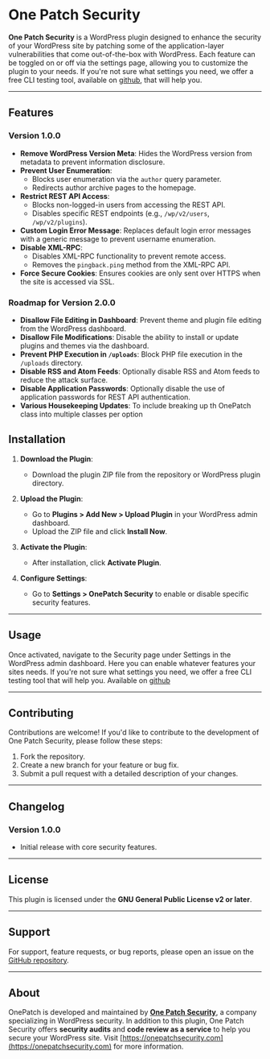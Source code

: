 # One Patch Security

**One Patch Security** is a WordPress plugin designed to enhance the security of your WordPress site by patching some of the application-layer vulnerabilities that come out-of-the-box with WordPress. 
Each feature can be toggled on or off via the settings page, allowing you to customize the plugin to your needs. If you're not sure what settings you need, we offer a free CLI testing tool, available on [github](https://github.com/mygithub]),  that will help you.

---

## Features

### Version 1.0.0
- **Remove WordPress Version Meta**: Hides the WordPress version from metadata to prevent information disclosure.
- **Prevent User Enumeration**:
    - Blocks user enumeration via the `author` query parameter.
    - Redirects author archive pages to the homepage.
- **Restrict REST API Access**:
    - Blocks non-logged-in users from accessing the REST API.
    - Disables specific REST endpoints (e.g., `/wp/v2/users`, `/wp/v2/plugins`).
- **Custom Login Error Message**: Replaces default login error messages with a generic message to prevent username enumeration.
- **Disable XML-RPC**:
    - Disables XML-RPC functionality to prevent remote access.
    - Removes the `pingback.ping` method from the XML-RPC API.
- **Force Secure Cookies**: Ensures cookies are only sent over HTTPS when the site is accessed via SSL.

### Roadmap for Version 2.0.0
- **Disallow File Editing in Dashboard**: Prevent theme and plugin file editing from the WordPress dashboard.
- **Disallow File Modifications**: Disable the ability to install or update plugins and themes via the dashboard.
- **Prevent PHP Execution in `/uploads`**: Block PHP file execution in the `/uploads` directory.
- **Disable RSS and Atom Feeds**: Optionally disable RSS and Atom feeds to reduce the attack surface.
- **Disable Application Passwords**: Optionally disable the use of application passwords for REST API authentication.
- **Various Housekeeping Updates**: To include breaking up th OnePatch class into multiple classes per option

## Installation

1. **Download the Plugin**:
    - Download the plugin ZIP file from the repository or WordPress plugin directory.

2. **Upload the Plugin**:
    - Go to **Plugins > Add New > Upload Plugin** in your WordPress admin dashboard.
    - Upload the ZIP file and click **Install Now**.

3. **Activate the Plugin**:
    - After installation, click **Activate Plugin**.

4. **Configure Settings**:
    - Go to **Settings > OnePatch Security** to enable or disable specific security features.

---

## Usage

Once activated, navigate to the Security page under Settings in the WordPress admin dashboard. Here you can enable whatever features your sites needs.
If you're not sure what settings you need, we offer a free CLI testing tool that will help you.
Available on [github](https://github.com/mygithub)


---

## Contributing

Contributions are welcome! If you'd like to contribute to the development of One Patch Security, please follow these steps:

1. Fork the repository.
2. Create a new branch for your feature or bug fix.
3. Submit a pull request with a detailed description of your changes.

---

## Changelog

### Version 1.0.0
- Initial release with core security features.

---

## License

This plugin is licensed under the **GNU General Public License v2 or later**. 

---

## Support

For support, feature requests, or bug reports, please open an issue on the [GitHub repository](https://github.com/your-repo/one-patch-security).

---

## About

OnePatch is developed and maintained by **[One Patch Security](https://onepatchsecurity.com)**, a company specializing in WordPress security. In addition to this plugin, One Patch Security offers **security audits** and **code review as a service** to help you secure your WordPress site. Visit [https://onepatchsecurity.com](https://onepatchsecurity.com) for more information.